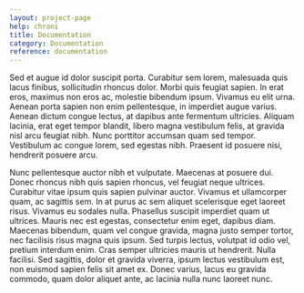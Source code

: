 ```yaml
---
layout: project-page
help: chroni
title: Documentation
category: Documentation
reference: documentation
---
```


Sed et augue id dolor suscipit porta. Curabitur sem lorem, malesuada quis lacus finibus, sollicitudin rhoncus dolor. Morbi quis feugiat sapien. In erat eros, maximus non eros ac, molestie bibendum ipsum. Vivamus eu elit urna. Aenean porta sapien non enim pellentesque, in imperdiet augue varius. Aenean dictum congue lectus, at dapibus ante fermentum ultricies. Aliquam lacinia, erat eget tempor blandit, libero magna vestibulum felis, at gravida nisl arcu feugiat nibh. Nunc porttitor accumsan quam sed tempor. Vestibulum ac congue lorem, sed egestas nibh. Praesent id posuere nisi, hendrerit posuere arcu.

Nunc pellentesque auctor nibh et vulputate. Maecenas at posuere dui. Donec rhoncus nibh quis sapien rhoncus, vel feugiat neque ultrices. Curabitur vitae ipsum quis sapien pulvinar auctor. Vivamus et ullamcorper quam, ac sagittis sem. In at purus ac sem aliquet scelerisque eget laoreet risus. Vivamus eu sodales nulla. Phasellus suscipit imperdiet quam ut ultrices. Mauris nec est egestas, consectetur enim eget, dapibus diam. Maecenas bibendum, quam vel congue gravida, magna justo semper tortor, nec facilisis risus magna quis ipsum. Sed turpis lectus, volutpat id odio vel, pretium interdum enim. Cras semper ultricies mauris ut hendrerit. Nulla facilisi. Sed sagittis, dolor et gravida viverra, ipsum lectus vestibulum est, non euismod sapien felis sit amet ex. Donec varius, lacus eu gravida commodo, quam dolor aliquet ante, ac lacinia nulla nunc laoreet nunc.